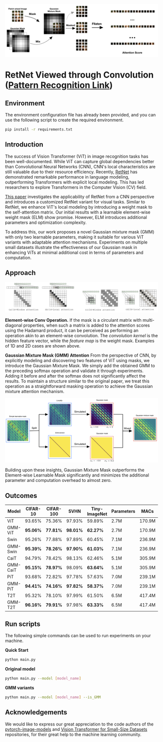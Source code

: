 ![image](images/main_picture_v4.png)

# RetNet Viewed through Convolution ([Pattern Recognition Link](https://www.sciencedirect.com/science/article/pii/S0031320324003765))

## Environment

The environment configuration file has already been provided, and you can use the following script to create the required environment.

```bash
pip install -r requirements.txt
```


## Introduction

The success of Vision Transformer (ViT) in image recognition tasks has been well-documented. While ViT can capture global dependencies better than Convolutional Neural Networks (CNN), CNN's local characteristics are still valuable due to their resource efficiency. Recently, [RetNet](https://arxiv.org/abs/2307.08621) has demonstrated remarkable performance in language modeling, outperforming Transformers with explicit local modeling. This has led researchers to explore Transformers in the Computer Vision (CV) field.

[This paper](https://arxiv.org/pdf/2309.05375v2.pdf) investigates the applicability of RetNet from a CNN perspective and introduces a customized RetNet variant for visual tasks. Similar to RetNet, we enhance ViT's local modeling by introducing a weight mask to the self-attention matrix. Our initial results with a learnable element-wise weight mask (ELM) show promise. However, ELM introduces additional parameters and optimization complexity.

To address this, our work proposes a novel Gaussian mixture mask (GMM) with only two learnable parameters, making it suitable for various ViT variants with adaptable attention mechanisms. Experiments on multiple small datasets illustrate the effectiveness of our Gaussian mask in enhancing ViTs at minimal additional cost in terms of parameters and computation.

## Approach

![image](images/conv.jpg)

**Element-wise Conv Operation.** If the mask is a circulant matrix with multi-diagonal properties, when such a matrix is added to the attention scores using the Hadamard product, it can be perceived as performing an operation akin to an element-wise convolution. The *convolution kernel* is the hidden feature vector, while the *feature map* is the weight mask. Examples of 1D and 2D cases are shown above.


**Gaussian Mixture Mask (GMM) Attention** From the perspective of CNN, by explicitly modeling and discovering two features of ViT using masks, we introduce the Gaussian Mixture Mask. We simply add the obtained GMM to the preceding softmax operation and validate it through experiments. Adding it before and after the softmax does not significantly affect the results. To maintain a structure similar to the original paper, we treat this operation as a straightforward masking operation to achieve the Gaussian mixture attention mechanism. 


![image](images/simulation_proccess.png)

Building upon these insights, Gaussian Mixture Mask outperforms the Element-wise Learnable Mask significantly and minimizes the additional parameter and computation overhead to almost zero.

## Outcomes

| Model      | CIFAR-10  | CIFAR-100 | SVHN     | Tiny-ImageNet | Parameters | MACs     | Depth |
|------------|-----------|-----------|----------|---------------|------------|----------|-------|
| ViT        | 93.65%    | 75.36%    | 97.93%   | 59.89%        | 2.7M       | 170.9M   | 9     |
| GMM-ViT    | **95.06%**| **77.81%**| **98.01%** | **62.27%**   | 2.7M       | 170.9M   | 9     |
| Swin       | 95.26%    | 77.88%    | 97.89%   | 60.45%        | 7.1M       | 236.9M   | 12    |
| GMM-Swin   | **95.39%**| **78.26%**| **97.90%** | **61.03%**   | 7.1M       | 236.9M   | 12    |
| CaiT       | 94.79%    | 78.42%    | 98.13%   | 62.46%        | 5.1M       | 305.9M   | 26    |
| GMM-CaiT   | **95.15%**| **78.97%**| 98.09%   | **63.64%**    | 5.1M       | 305.9M   | 26    |
| PiT        | 93.68%    | 72.82%    | 97.78%   | 57.63%        | 7.0M       | 239.1M   | 12    |
| GMM-PiT    | **94.41%**| **74.16%**| **97.82%** | **58.37%**   | 7.0M       | 239.1M   | 12    |
| T2T        | 95.32%    | 78.10%    | 97.99%   | 61.50%        | 6.5M       | 417.4M   | 13    |
| GMM-T2T    | **96.16%**| **79.91%**| 97.98%   | **63.33%**    | 6.5M       | 417.4M   | 13    |

## Run scripts

The following simple commands can be used to run experiments on your machine.

**Quick Start**

```bash
python main.py
```

**Original model**

```bash
python main.py --model [model_name]
```

**GMM variants**

```bash
python main.py --model [model_name] --is_GMM
```

## Acknowledgements

We would like to express our great appreciation to the code authors of the [pytorch-image-models](https://github.com/huggingface/pytorch-image-models) and [Vision Transformer for Small-Size Datasets](https://github.com/aanna0701/SPT_LSA_ViT) repositories, for their great help to the machine learning community.

